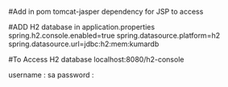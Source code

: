 #Add  in pom
tomcat-jasper dependency for JSP to access

#ADD H2 database in application.properties
spring.h2.console.enabled=true
spring.datasource.platform=h2
spring.datasource.url=jdbc:h2:mem:kumardb

#To Access H2 database
localhost:8080/h2-console

username : sa
password :